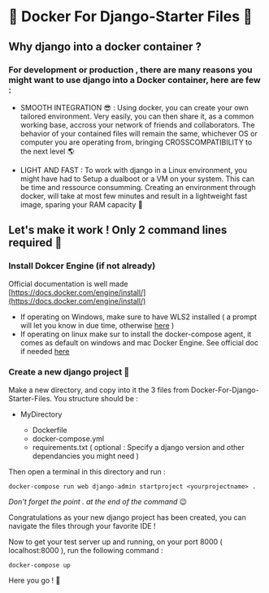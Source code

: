 # 🐳 Docker For Django-Starter Files 🐳

## Why django into a docker container ?

### For development or production , there are many reasons you might want to use django into a Docker container, here are few :


- SMOOTH INTEGRATION 😎 : Using docker, you can create your own tailored environment. Very easily, you can then share it, as a common working base, accross your network of friends and collaborators. The behavior of your contained files will remain the same, whichever OS or computer you are operating from, bringing CROSSCOMPATIBILITY to the next level 🌎 

- LIGHT AND FAST : To work with django in a Linux environment, you might have had to Setup a dualboot or a VM on your system. This can be time and ressource consumming. Creating an environment through docker, will take at most few minutes and result in a lightweight fast image, sparing your RAM capacity 🐏  


## Let's make it work ! Only 2 command lines required 🙏

### Install Dokcer Engine (if not already)

Official documentation is well made [https://docs.docker.com/engine/install/](https://docs.docker.com/engine/install/)

- If operating on Windows, make sure to have WLS2 installed ( a prompt will let you know in due time, otherwise [here](https://docs.microsoft.com/en-us/windows/wsl/install-win10#step-4---download-the-linux-kernel-update-package) )
- If operating on linux make sur to install the docker-compose agent, it comes as default on windows and mac Docker Engine. See official doc if needed [here](https://docs.docker.com/compose/install/) 

### Create a new django project 🐍

Make a new directory, and copy into it the 3 files from Docker-For-Django-Starter-Files. You structure should be :

* MyDirectory
 
  * Dockerfile
  * docker-compose.yml
  * requirements.txt ( optional : Specify a django version and other dependancies you might need )

Then open a terminal in this directory and run :
```{bash}
docker-compose run web django-admin startproject <yourprojectname> .
```
  _Don't forget the point . at the end of the command_ 😉
  
  
Congratulations as your new django project has been created, you can navigate the files through your favorite IDE ! 

Now to get your test server up and running, on your port 8000 ( localhost:8000 ), run the following command :
```{bash}
docker-compose up
```

Here you go ! 🚀








